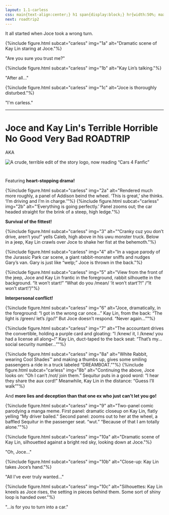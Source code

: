```yaml
---
layout: 1.1-carless
css: main{text-align:center;} h1 span{display:block;} hr{width:50%; max-width:35rem; margin:2em auto;} b{text-transform:uppercase;} footer{display:none;}#back{padding-bottom:2em;}
next: roadtrip2
---
```

It all started when Joce took a wrong turn.

{%include figure.html subcat="carless" img="1a" alt="Dramatic scene of Kay Lin staring at Joce."%}

"Are you sure you trust me?"

{%include figure.html subcat="carless" img="1b" alt="Kay Lin’s talking."%}

"After all..."

{%include figure.html subcat="carless" img="1c" alt="Joce is thoroughly disturbed."%}

"I'm carless."

----

<h1><span>Joce and Kay Lin's</span> <span>Terrible Horrible</span> <span>No Good Very Bad</span> <span style="text-transform:uppercase;">Roadtrip</span></h1>

AKA

<img src="{%include url.html%}/assets/img/carless/cars4fanfic.png" alt="A crude, terrible edit of the story logo, now reading “Cars 4 Fanfic”" style="margin-bottom:2em;"/>

Featuring <b>heart-stopping drama!</b>

{%include figure.html subcat="carless" img="2a" alt="Rendered much more roughly, a panel of Addison beind the wheel. ‘This is great,’ she thinks. ‘I’m driving and I’m in charge.’"%}
{%include figure.html subcat="carless" img="2b" alt="‘Everything is going perfectly.’ Panel zooms out; the car headed straight for the brink of a steep, high ledge."%}

<b>Survival of the fittest!</b>

{%include figure.html subcat="carless" img="3" alt="“Cranky cuz you don’t drive, aren’t you!” yells Caleb, high above in his uwu monster truck. Below in a jeep, Kay Lin crawls over Joce to shake her fist at the behemoth."%}

{%include figure.html subcat="carless" img="4" alt="In a vague parody of the Jurassic Park car scene, a giant rabbit-monster sniffs and nudges Gary’s van. Gary is just like “welp;” Joce is thrown in the back."%}

{%include figure.html subcat="carless" img="5" alt="View from the front of the jeep, Joce and Kay Lin frantic in the foreground, rabbit silhouette in the background. “It won’t start!” “What do you /mean/ ‘it won’t start’?!” /“It won’t start!”/"%}

<b>Interpersonal conflict!</b>

{%include figure.html subcat="carless" img="6" alt="Joce, dramatically, in the foreground: “I got in the wrong car once…” Kay Lin, from the back: “The light is /green/ let’s /go/!” But Joce doesn’t respond. “Never again…”"%}

{%include figure.html subcat="carless" img="7" alt="The accountant drives the convertible, holding a purple card and gloating: “I /knew/ it, I /knew/ you had a license all along~!” Kay Lin, duct-taped to the back seat: “That’s my… social security number…”"%}

{%include figure.html subcat="carless" img="8a" alt="White Rabbit, wearing Cool Shades™ and making a thumbs up, gives some smiling passengers a ride in a truck labeled “DREAMBOAT.”"%}
{%include figure.html subcat="carless" img="8b" alt="Continuing the above, Joce looks on: “Oh I can’t /not/ join them.” Sequitur puts in a good word: “I hear they share the aux cord!” Meanwhile, Kay Lin in the distance: “Guess I’ll walk”"%}

And <b>more lies and deception than that one ex who just can't let you go!</b>

{%include figure.html subcat="carless" img="9" alt="Two-panel comic parodying a manga meme. First panel: dramatic closeup on Kay Lin, flatly yelling “My driver bailed.” Second panel: zooms out to her at the wheel, a baffled Sequitur in the passenger seat. “wut.” “Because of that I am totally alone.”"%}

{%include figure.html subcat="carless" img="10a" alt="Dramatic scene of Kay Lin, silhouetted against a bright red sky, looking down at Joce."%}

"Oh, Joce..."

{%include figure.html subcat="carless" img="10b" alt="Close-up: Kay Lin takes Joce’s hand."%}

"All I've ever truly wanted..."

{%include figure.html subcat="carless" img="10c" alt="Silhouettes: Kay Lin kneels as Joce rises, the setting in pieces behind them. Some sort of shiny loop is handed over."%}

"...is for you to turn into a car."